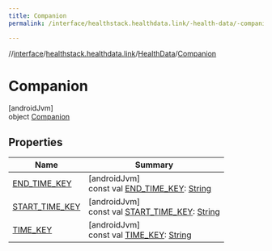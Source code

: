 ```yaml
---
title: Companion
permalink: /interface/healthstack.healthdata.link/-health-data/-companion/index.html

---
```

//[interface](../../../../index.html)/[healthstack.healthdata.link](../../index.html)/[HealthData](../index.html)/[Companion](index.html)



# Companion



[androidJvm]\
object [Companion](index.html)



## Properties


| Name | Summary |
|---|---|
| [END_TIME_KEY](-e-n-d_-t-i-m-e_-k-e-y.html) | [androidJvm]<br>const val [END_TIME_KEY](-e-n-d_-t-i-m-e_-k-e-y.html): [String](https://kotlinlang.org/api/latest/jvm/stdlib/kotlin/-string/index.html) |
| [START_TIME_KEY](-s-t-a-r-t_-t-i-m-e_-k-e-y.html) | [androidJvm]<br>const val [START_TIME_KEY](-s-t-a-r-t_-t-i-m-e_-k-e-y.html): [String](https://kotlinlang.org/api/latest/jvm/stdlib/kotlin/-string/index.html) |
| [TIME_KEY](-t-i-m-e_-k-e-y.html) | [androidJvm]<br>const val [TIME_KEY](-t-i-m-e_-k-e-y.html): [String](https://kotlinlang.org/api/latest/jvm/stdlib/kotlin/-string/index.html) |

